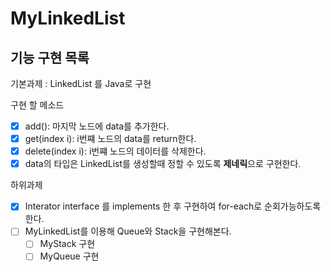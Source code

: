 # MyLinkedList
## 기능 구현 목록
기본과제 : LinkedList 를 Java로 구현 

구현 할 메소드
  - [x] add(): 마지막 노드에 data를 추가한다.
  - [x] get(index i): i번쨰 노드의 data를 return한다.
  - [x] delete(index i): i번쨰 노드의 데이터를 삭제한다.
- [x] data의 타입은 LinkedList를 생성할때 정할 수 있도록 **제네릭**으로 구현한다.

하위과제
- [x] Interator interface 를 implements 한 후 구현하여 for-each로 순회가능하도록 한다.
- [ ] MyLinkedList를 이용해 Queue와 Stack을 구현해본다.
  - [ ] MyStack 구현
  - [ ] MyQueue 구현
